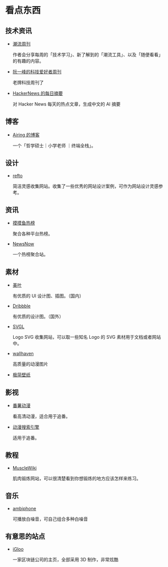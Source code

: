 # 看点东西

## 技术资讯

- [潮流周刊](https://weekly.tw93.fun/)

  作者会分享每周的「技术学习」、新了解到的「潮流工具」、以及「随便看看」的有趣的内容。

- [阮一峰的科技爱好者周刊](https://www.ruanyifeng.com/blog/)

  老牌科技周刊了

- [HackerNews 的每日摘要](https://www.supertechfans.com/cn/)

  对 Hacker News 每天的热点文章，生成中文的 AI 摘要

## 博客

- [Airing 的博客](https://blog.ursb.me/)

  一个「哲学硕士｜小学老师 ｜终端全栈」。

## 设计

- [refto](https://refto.one/)

  简洁灵感收集网站。收集了一些优秀的网站设计案例，可作为网站设计灵感参考。

## 资讯

- [摸摸鱼热榜](https://momoyu.cc/)

  聚合各种平台热榜。

- [NewsNow](https://newsnow.busiyi.world/)

  一个热榜聚合站。

## 素材

- [美叶](https://www.meiye.art/)

  有优质的 UI 设计图、插图。（国内）

- [Dribbble](https://dribbble.com/)

  有优质的设计图。（国外）

- [SVGL](https://svgl.vercel.app/)

  Logo SVG 收集网站，可以取一些知名 Logo 的 SVG 素材用于文档或者网站中。

- [wallhaven](https://wallhaven.cc)

  高质量的动漫图片

- [极简壁纸](https://bz.zzzmh.cn/index)

## 影视

- [番薯动漫](https://www.fanshudm.com/)

  看高清动漫，适合用于追番。

- [动漫搜索引擎](https://www.fre123.com/anime/s)

  适用于追番。

## 教程

- [MuscleWiki](https://musclewiki.com/)

  肌肉锻炼网站，可以很清楚看到你想锻炼的地方应该怎样来练习。

## 音乐

- [ambiphone](https://ambiph.one/)

  可播放白噪音，可自己组合多种白噪音

## 有意思的站点

- [iGloo](https://www.igloo.inc/)

  一家区块链公司的主页，全部采用 3D 制作，非常炫酷

